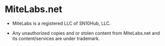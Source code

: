 # MiteLabs.net

- MiteLabs is a registered LLC of SN10Hub, LLC.

 -  Any unauthorized copies and or stolen content from MiteLabs.net and its content/services are under trademark.
